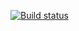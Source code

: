 [![Build status](https://ci.appveyor.com/api/projects/status/t1k0o6vbxjuc7q2d?svg=true)](https://ci.appveyor.com/project/greengoga/selenide)

